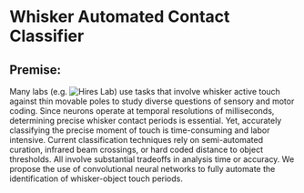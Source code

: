 # Whisker Automated Contact Classifier 

## Premise: 
Many labs (e.g. ![Hires Lab]('hireslab.org')) use tasks that involve whisker active touch against thin movable poles to study diverse questions of sensory and motor coding. Since neurons operate at temporal resolutions of milliseconds, determining precise whisker contact periods is essential. Yet, accurately classifying the precise moment of touch is time-consuming and labor intensive. Current classification techniques rely on semi-automated curation, infrared beam crossings, or hard coded distance to object thresholds. All involve substantial tradeoffs in analysis time or accuracy.  We propose the use of convolutional neural networks to fully automate the identification of whisker-object touch periods.
